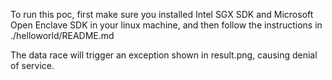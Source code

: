 To run this poc, first make sure you installed Intel SGX SDK and Microsoft Open Enclave SDK in your linux machine, and then follow the instructions in ./helloworld/README.md

The data race will trigger an exception shown in result.png, causing denial of service.
